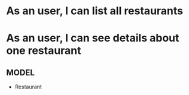 # As an user, I can list all restaurants
# As an user, I can see details about one restaurant

## MODEL
- Restaurant

